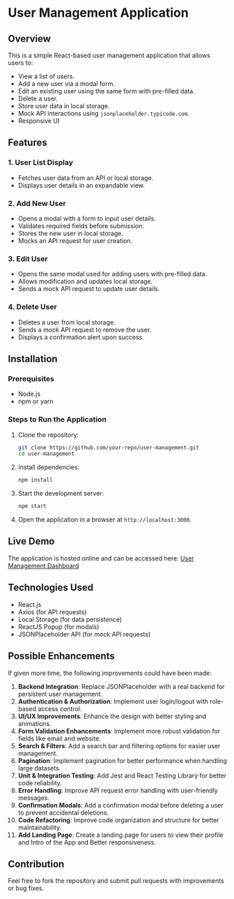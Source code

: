 # User Management Application

## Overview
This is a simple React-based user management application that allows users to:
- View a list of users.
- Add a new user via a modal form.
- Edit an existing user using the same form with pre-filled data.
- Delete a user.
- Store user data in local storage.
- Mock API interactions using `jsonplaceholder.typicode.com`.
- Responsive UI

## Features
### 1. **User List Display**    
- Fetches user data from an API or local storage.
- Displays user details in an expandable view.

### 2. **Add New User**
- Opens a modal with a form to input user details.
- Validates required fields before submission.
- Stores the new user in local storage.
- Mocks an API request for user creation.

### 3. **Edit User**
- Opens the same modal used for adding users with pre-filled data.
- Allows modification and updates local storage.
- Sends a mock API request to update user details.

### 4. **Delete User**
- Deletes a user from local storage.
- Sends a mock API request to remove the user.
- Displays a confirmation alert upon success.

## Installation

### Prerequisites
- Node.js
- npm or yarn

### Steps to Run the Application
1. Clone the repository:
   ```bash
   git clone https://github.com/your-repo/user-management.git
   cd user-management
   ```
2. Install dependencies:
   ```bash
   npm install
   ```
3. Start the development server:
   ```bash
   npm start
   ```
4. Open the application in a browser at `http://localhost:3000`.

## Live Demo
The application is hosted online and can be accessed here:
[User Management Dashboard](https://user-management-dashboard-6diq.vercel.app/)

## Technologies Used
- React.js
- Axios (for API requests)
- Local Storage (for data persistence)
- ReactJS Popup (for modals)
- JSONPlaceholder API (for mock API requests)

## Possible Enhancements
If given more time, the following improvements could have been made:
1. **Backend Integration**: Replace JSONPlaceholder with a real backend for persistent user management.
2. **Authentication & Authorization**: Implement user login/logout with role-based access control.
3. **UI/UX Improvements**: Enhance the design with better styling and animations.
4. **Form Validation Enhancements**: Implement more robust validation for fields like email and website.
5. **Search & Filters**: Add a search bar and filtering options for easier user management.
6. **Pagination**: Implement pagination for better performance when handling large datasets.
7. **Unit & Integration Testing**: Add Jest and React Testing Library for better code reliability.
8. **Error Handling**: Improve API request error handling with user-friendly messages.
9. **Confirmation Modals**: Add a confirmation modal before deleting a user to prevent accidental deletions.
10. **Code Refactoring**: Improve code organization and structure for better maintainability.
11. **Add Landing Page**: Create a landing page for users to view their profile and Intro of the App and Better responsiveness.

## Contribution
Feel free to fork the repository and submit pull requests with improvements or bug fixes.


